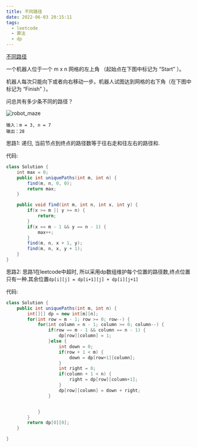 ```yaml
---
title: 不同路径
date: 2022-06-03 20:15:11
tags:
  - leetcode
  - 算法
  - dp
---
```


[不同路径](https://leetcode.cn/problems/unique-paths/)

一个机器人位于一个 m x n 网格的左上角 （起始点在下图中标记为 “Start” ）。

机器人每次只能向下或者向右移动一步。机器人试图达到网格的右下角（在下图中标记为 “Finish” ）。

问总共有多少条不同的路径？

![robot_maze](robot_maze.png)

```
输入：m = 3, n = 7
输出：28
```



思路1: 递归,  当前节点到终点的路径数等于往右走和往左右的路径和.

代码:

```java
class Solution {
    int max = 0;
    public int uniquePaths(int m, int n) {
        find(m, n, 0, 0);
        return max;
    }

    public void find(int m, int n, int x, int y) {
        if(x >= m || y >= n) {
            return;
        }
        if(x == m - 1 && y == n - 1) {
            max++;
        }
        find(m, n, x + 1, y);
        find(m, n, x, y + 1);
    }
}
```



思路2: 思路1在leetcode中超时, 所以采用dp数组维护每个位置的路径数,终点位置只有一种.其余位置`dp[i][j] = dp[i+1][j] + dp[i][j+1]`

代码:

```java
class Solution {
    public int uniquePaths(int m, int n) {
        int[][] dp = new int[m][n];
        for(int row = m - 1; row >= 0; row--) {
            for(int column = n - 1; column >= 0; column--) {
                if(row == m - 1 && column == n - 1) {
                    dp[row][column] = 1;
                }else {
                    int down = 0;
                    if(row + 1 < m) {
                        down = dp[row+1][column];
                    }
                    int right = 0;
                    if(column + 1 < n) {
                        right = dp[row][column+1];
                    }
                    dp[row][column] = down + right;
                }


            }
        }
        return dp[0][0];
    }

}
```

